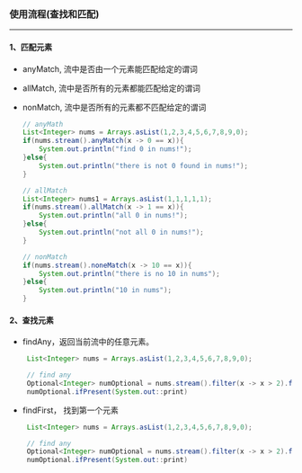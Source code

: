 ### 使用流程(查找和匹配)

---

#### 1、匹配元素

- anyMatch, 流中是否由一个元素能匹配给定的谓词

- allMatch, 流中是否所有的元素都能匹配给定的谓词

- nonMatch, 流中是否所有的元素都不匹配给定的谓词

  ```java
  // anyMath
  List<Integer> nums = Arrays.asList(1,2,3,4,5,6,7,8,9,0);
  if(nums.stream().anyMatch(x -> 0 == x)){
      System.out.println("find 0 in nums!");
  }else{
      System.out.println("there is not 0 found in nums!");
  }
  
  // allMatch
  List<Integer> nums1 = Arrays.asList(1,1,1,1,1);
  if(nums.stream().allMatch(x -> 1 == x)){
      System.out.println("all 0 in nums!");
  }else{
      System.out.println("not all 0 in nums!");
  }
  
  // nonMatch
  if(nums.stream().noneMatch(x -> 10 == x)){
      System.out.println("there is no 10 in nums");
  }else{
      System.out.println("10 in nums");
  }
  ```

#### 2、查找元素

- findAny，返回当前流中的任意元素。

  ```java
   List<Integer> nums = Arrays.asList(1,2,3,4,5,6,7,8,9,0);
  
   // find any
   Optional<Integer> numOptional = nums.stream().filter(x -> x > 2).findAny();
   numOptional.ifPresent(System.out::print)
  ```

- findFirst， 找到第一个元素

  ```java
   List<Integer> nums = Arrays.asList(1,2,3,4,5,6,7,8,9,0);
  
   // find any
   Optional<Integer> numOptional = nums.stream().filter(x -> x > 2).findFirst();
   numOptional.ifPresent(System.out::print)
  ```

